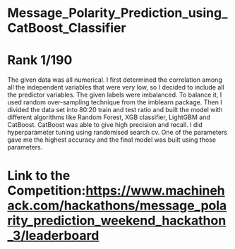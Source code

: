 # Message_Polarity_Prediction_using_CatBoost_Classifier
# Rank 1/190
The given data was all numerical. I first determined the correlation among all the independent variables that were very low, so I decided to include all the predictor variables. The given labels were imbalanced. To balance it, I used random over-sampling technique from the imblearn package. Then I divided the data set into 80:20 train and test ratio and built the model with different algorithms like Random Forest, XGB classifier, LightGBM and CatBoost. CatBoost was able to give high precision and recall. I did hyperparameter tuning using randomised search cv. One of the parameters gave me the highest accuracy and the final model was built using those parameters.
# Link to the Competition:https://www.machinehack.com/hackathons/message_polarity_prediction_weekend_hackathon_3/leaderboard
